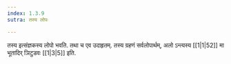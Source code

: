 ```yaml
---
index: 1.3.9
sutra: तस्य लोपः

---
```

तस्य इत्संज्ञकस्य लोपो भवति. तथा च एव उदाहृतम्. तस्य ग्रहणं सर्वलोपार्थम्, अलो ऽन्त्यस्य [[1|1|52]] मा भूतादिर् ञिटुडवः [[1|3|5]] इति.